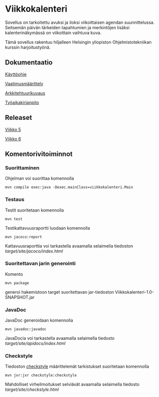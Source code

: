 # Viikkokalenteri
Sovellus on tarkoitettu avuksi ja iloksi viikoittaisen agendan suunnittelussa. Seitsemän päivän tärkeiden tapahtumien ja merkintöjen lisäksi kalenterinäkymässä on viikoittain vaihtuva kuva.

Tämä sovellus rakentuu hiljalleen Helsingin yliopiston Ohjelmistotekniikan kurssin harjoitustyönä.

## Dokumentaatio

[Käyttöohje](https://github.com/maariaw/ot-harjoitustyo/blob/main/dokumentaatio/kayttoohje.md)

[Vaatimusmäärittely](https://github.com/maariaw/ot-harjoitustyo/blob/main/dokumentaatio/vaatimusmaarittely.md)

[Arkkitehtuurikuvaus](https://github.com/maariaw/ot-harjoitustyo/blob/main/dokumentaatio/arkkitehtuuri.md)

[Työaikakirjanpito](https://github.com/maariaw/ot-harjoitustyo/blob/main/dokumentaatio/tuntikirjanpito.md)

## Releaset

[Viikko 5](https://github.com/maariaw/ot-harjoitustyo/releases/tag/v1.0-viikko5)

[Viikko 6](https://github.com/maariaw/ot-harjoitustyo/releases/tag/v1.1-viikko6)

## Komentorivitoiminnot
### Suorittaminen
Ohjelman voi suorittaa komennolla

```
mvn compile exec:java -Dexec.mainClass=viikkokalenteri.Main
```

### Testaus
Testit suoritetaan komennolla

```
mvn test
```

Testikattavuusraportti luodaan komennolla

```
mvn jacoco:report
```

Kattavuusraporttia voi tarkastella avaamalla selaimella tiedoston *target/site/jacoco/index.html*

### Suoritettavan jarin generointi
Komento

```
mvn package
```

generoi hakemistoon target suoritettavan jar-tiedoston Viikkokalenteri-1.0-SNAPSHOT.jar

### JavaDoc
JavaDoc generoidaan komennolla

```
mvn javadoc:javadoc
```

JavaDocia voi tarkastella avaamalla selaimella tiedosto *target/site/apidocs/index.html*

### Checkstyle
Tiedoston [checkstyle](https://github.com/maariaw/ot-harjoitustyo/blob/main/Viikkokalenteri/checkstyle.xml) määrittelemät tarkistukset suoritetaan komennolla

```
mvn jxr:jxr checkstyle:checkstyle
```

Mahdolliset virheilmoitukset selviävät avaamalla selaimella tiedosto *target/site/checkstyle.html*
